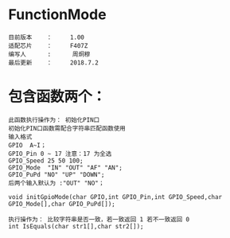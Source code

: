 # FunctionMode
    目前版本    ：     1.00
	适配芯片    ：     F407Z
	编写人      :      周炯穆
	最后更新    ：     2018.7.2

# 包含函数两个：
    此函数执行操作为： 初始化PIN口
    初始化PIN口函数需配合字符串匹配函数使用
    输入格式
	GPIO  A~I；
	GPIO_Pin 0 ~ 17 注意：17 为全选
	GPIO_Speed 25 50 100;
	GPIO_Mode  "IN" "OUT" "AF" "AN";
	GPIO_PuPd "NO" "UP" "DOWN";
    后两个输入默认为 :"OUT" "NO"；
    
    void initGpioMode(char GPIO,int GPIO_Pin,int GPIO_Speed,char GPIO_Mode[],char GPIO_PuPd[]);

    执行操作为： 比较字符串是否一致，若一致返回 1 若不一致返回 0
    int IsEquals(char str1[],char str2[]);

